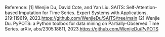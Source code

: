 Reference: 
[1] Wenjie Du, David Cote, and Yan Liu. SAITS: Self-Attention-based Imputation for Time Series. Expert Systems with Applications, 219:119619, 2023.https://github.com/WenjieDu/SAITS/tree/main
[2] Wenjie Du. PyPOTS: a Python toolbox for data mining on Partially-Observed Time Series. arXiv, abs/2305.18811, 2023.https://github.com/WenjieDu/PyPOTS
